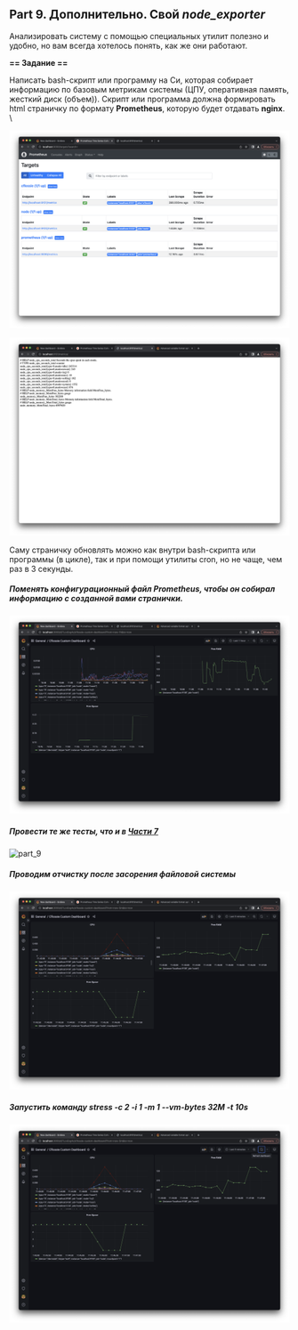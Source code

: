 ## Part 9. Дополнительно. Свой *node_exporter*

Анализировать систему с помощью специальных утилит полезно и удобно, но вам всегда хотелось понять, как же они работают.

**== Задание ==**

Написать bash-скрипт или программу на Си, которая собирает информацию по базовым метрикам системы (ЦПУ, оперативная память, жесткий диск (объем)).
Скрипт или программа должна формировать html страничку по формату **Prometheus**, которую будет отдавать **nginx**. \

![part_9](./img/img_1.png)

![part_9](./img/img_2.png)

Саму страничку обновлять можно как внутри bash-скрипта или программы (в цикле), так и при помощи утилиты cron, но не чаще, чем раз в 3 секунды.

##### Поменять конфигурационный файл **Prometheus**, чтобы он собирал информацию с созданной вами странички.

![part_9](./img/img_3.png)


##### Провести те же тесты, что и в [Части 7](#part-7-prometheus-и-grafana)

![part_9](./img/img_4.png)

##### Проводим отчистку после засорения файловой системы

![part_9](./img/img_5.png)

##### Запустить команду stress -c 2 -i 1 -m 1 --vm-bytes 32M -t 10s

![part_9](./img/img_6.png)
